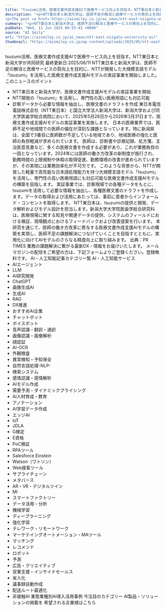 ```yaml
---
title: "tsuzumi活用、医療文書作成支援AIで医療サービス向上を目指す。NTT東日本と新潟大学が共同研究"
description: "<p>NTT東日本と新潟大学は、医師不足の解消と医療サービスの質向上を目的に、NTTが開発した大規模言語モデル「tsuzumi」を活用した医療文書作成支援AIモデルの実証事業を開始しました。 このニュースのポイント NTT東日 [&#8230;]</p>
<p>The post <a href='https://aismiley.co.jp/ai_news/ntt-east-niigata-university-ai/'>tsuzumi活用、医療文書作成支援AIで医療サービス向上を目指す。NTT東日本と新潟大学が共同研究</a> first appeared on <a href='https://aismiley.co.jp'>AIポータルメディアAIsmiley</a>.</p>"
summary: "<p>NTT東日本と新潟大学は、医師不足の解消と医療サービスの質向上を目的に、NTTが開発した大規模言語モデル「tsuzumi」を活用した医療文書作成支援AIモデルの実証事業を開始しました。 このニュースのポイント NTT東日 [&#823"
pubDate: "Wed, 11 Jun 2025 00:55:41 +0000"
source: "AI Smily"
url: "https://aismiley.co.jp/ai_news/ntt-east-niigata-university-ai/"
thumbnail: "https://aismiley.co.jp/wp-content/uploads/2025/05/ntt-east-niigata-university-ai.png"
---
```


tsuzumi活用、医療文書作成支援AIで医療サービス向上を目指す。NTT東日本と新潟大学が共同研究
最終更新日:2025/06/11
NTT東日本と新潟大学は、医師不足の解消と医療サービスの質向上を目的に、NTTが開発した大規模言語モデル「tsuzumi」を活用した医療文書作成支援AIモデルの実証事業を開始しました。
このニュースのポイント
- NTT東日本と新潟大学が、医療文書作成支援AIモデルの実証事業を開始
- NTT開発の「tsuzumi」を活用し、専門性の高い医療用語にも対応可能
- 診察データから必要な情報を抽出し、医療文書のドラフトを作成
東日本電信電話株式会社（NTT東日本）と国立大学法人新潟大学は、新潟大学および同大学医歯学総合病院において、2025年5月26日から2026年3月31日まで、医療文書作成支援AIモデルの実証事業を実施します。
日本の医療業界では、医師不足や地域間での医師の偏在が深刻な課題となっています。特に新潟県は、全国で3番目に医師数が不足している地域であり、地域医療の強化と医師の負担軽減が求められています。
医師は、診断書や診療記録、処方箋、主治医意見書など、多くの医療文書を作成する必要があり、これが業務負担の一因となっています。2024年には医師の働き方改革の新制度が施行され、勤務時間の上限規制や休暇の取得促進、勤務環境の改善が進められていますが、その実現には業務効率化が不可欠です。
このような背景から、NTTが開発した軽量で高性能な日本語処理能力を持つ大規模言語モデル「tsuzumi」を活用し、専門性の高い医療用語にも対応可能な医療文書作成支援AIモデルの構築を目指します。
実証事業では、診察現場での各種データをもとに、tsuzumiを活用して必要な情報を抽出し、各種医療文書のドラフトを作成します。データの取得および活用にあたっては、事前に患者からインフォームド・コンセントを取得します。
NTT東日本は、tsuzumiの提供と開発、データ解析およびモデル設計を担当します。新潟大学大学院医歯学総合研究科は、医療現場に関する知見や関連データの提供、システムのフィールドにおける検証、現場観点におけるフィードバックおよび改善提案を行います。
本研究を通じて、医師の働き方改革に寄与する医療文書作成支援AIモデルの構築を実現し、医師不足の課題解決につなげていくことを目指すとともに、実用化に向けてAIモデルのさらなる精度向上に取り組みます。
出典：PR TIMES
業務の課題解決に繋がる最新DX・情報をお届けいたします。
メールマガジンの配信をご希望の方は、下記フォームよりご登録ください。登録無料です。
AI・人工知能記事カテゴリ一覧
AI・人工知能サービス
- AIエージェント
- LLM
- AI研究開発
- ChatGPT
- 画像生成AI
- 生成AI
- RAG
- DX推進
- おすすめAI企業
- チャットボット
- ボイスボット
- 音声認識・翻訳・通訳
- 画像認識・画像解析
- 顔認証
- AI-OCR
- 外観検査
- 異常検知・予知保全
- 自然言語処理-NLP-
- 検索システム
- 感情認識・感情解析
- AIモデル作成
- 需要予測・ダイナミックプライシング
- AI人材育成・教育
- アノテーション
- AI学習データ作成
- エッジAI
- IoT
- JDLA
- G検定
- E資格
- PoC検証
- RPAツール
- Salesforce Einstein
- Watson（ワトソン）
- Web接客ツール
- サプライチェーン
- メタバース
- AR・VR・デジタルツイン
- MI
- スマートファクトリー
- データ活用・分析
- 機械学習
- ディープラーニング
- 強化学習
- テレワーク・リモートワーク
- マーケテイングオートメーション・MAツール
- マッチング
- レコメンド
- ロボット
- 予測
- 広告・クリエイティブ
- 営業支援・インサイドセールス
- 省人化
- 議事録自動作成
- 配送ルート最適化
- 非接触AI
業態業種別AI導入活用事例
今注目のカテゴリー
AI製品・ソリューションの掲載を
希望される企業様はこちら